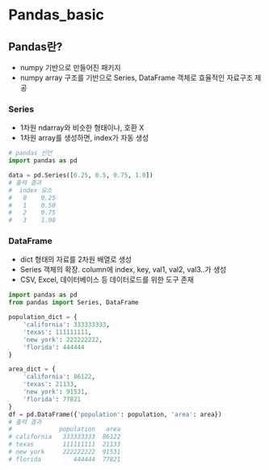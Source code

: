 # Pandas_basic

## Pandas란?
- numpy 기반으로 만들어진 패키지
- numpy array 구조를 기반으로 Series, DataFrame 객체로 효율적인 자료구조 제공

### Series
- 1차원 ndarray와 비슷한 형태이나, 호환 X
- 1차원 array를 생성하면, index가 자동 생성
```python
# pandas 선언
import pandas as pd

data = pd.Series([0.25, 0.5, 0.75, 1.0])
# 출력 결과
#  index 요소
#   0    0.25
#   1    0.50
#   2    0.75
#   3    1.00
```

### DataFrame
- dict 형태의 자료를 2차원 배열로 생성
- Series 객체의 확장. column에 index, key, val1, val2, val3..가 생성
- CSV, Excel, 데이터베이스 등 데이터로드를 위한 도구 존재

```python
import pandas as pd
from pandas import Series, DataFrame

population_dict = {
    'california': 333333333,
    'texas': 111111111,
    'new york': 222222222,
    'florida': 444444
}

area_dict = {
    'california': 86122,
    'texas': 21133,
    'new york': 91531,
    'florida': 77821
}
df = pd.DataFrame({'population': population, 'area': area})
# 출력 결과
#             population   area
# california   333333333  86122
# texas        111111111  21133
# new york     222222222  91531
# florida         444444  77821
```